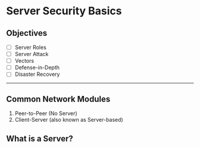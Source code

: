 # Server Security Basics

## Objectives
- [ ] Server Roles
- [ ] Server Attack 
- [ ] Vectors
- [ ] Defense-in-Depth
- [ ] Disaster Recovery

---

## Common Network Modules

1. Peer-to-Peer (No Server)
2. Client-Server (also known as Server-based)

## What is a Server?

